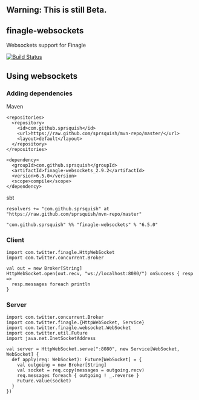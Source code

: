 ## Warning: This is still Beta.

## finagle-websockets

Websockets support for Finagle

[![Build Status](https://travis-ci.org/sprsquish/finagle-websocket.png)](https://travis-ci.org/sprsquish/finagle-websocket)

## Using websockets

### Adding dependencies

Maven

    <repositories>
      <repository>
        <id>com.github.sprsquish</id>
        <url>https://raw.github.com/sprsquish/mvn-repo/master/</url>
        <layout>default</layout>
      </repository>
    </repositories>

    <dependency>
      <groupId>com.github.sprsquish</groupId>
      <artifactId>finagle-websockets_2.9.2</artifactId>
      <version>6.5.0</version>
      <scope>compile</scope>
    </dependency>

sbt

    resolvers += "com.github.sprsquish" at "https://raw.github.com/sprsquish/mvn-repo/master"

    "com.github.sprsquish" %% "finagle-websockets" % "6.5.0"

### Client

    import com.twitter.finagle.HttpWebSocket
    import com.twitter.concurrent.Broker

    val out = new Broker[String]
    HttpWebSocket.open(out.recv, "ws://localhost:8080/") onSuccess { resp =>
      resp.messages foreach println
    }

### Server

    import com.twitter.concurrent.Broker
    import com.twitter.finagle.{HttpWebSocket, Service}
    import com.twitter.finagle.websocket.WebSocket
    import com.twitter.util.Future
    import java.net.InetSocketAddress

    val server = HttpWebSocket.serve(":8080", new Service[WebSocket, WebSocket] {
      def apply(req: WebSocket): Future[WebSocket] = {
        val outgoing = new Broker[String]
        val socket = req.copy(messages = outgoing.recv)
        req.messages foreach { outgoing ! _.reverse }
        Future.value(socket)
      }
    })
